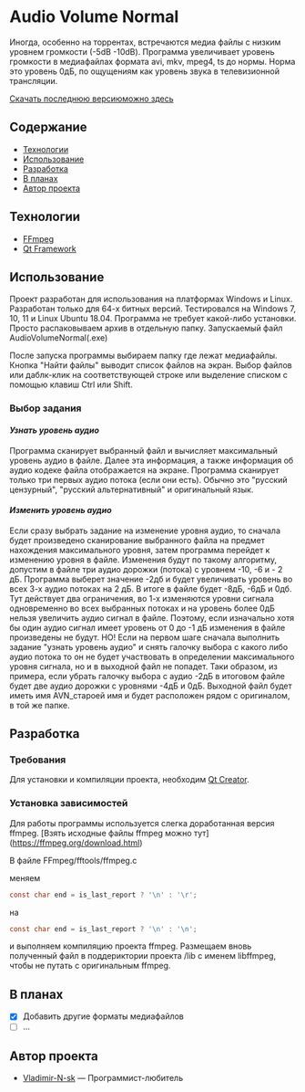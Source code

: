 # Audio Volume Normal
Иногда, особенно на торрентах, встречаются медиа файлы с низким уровнем громкости (-5dB -10dB).
Программа увеличивает уровень громкости в медиафайлах формата avi, mkv, mpeg4, ts до нормы.
Норма это уровень 0дБ, по ощущениям как уровень звука в телевизионной трансляции.

[Скачать последнюю версиюможно здесь](https://github.com/Vladimir-N-sk/AudioVolumeNormal/releases/latest)

## Содержание
- [Технологии](#технологии)
- [Использование](#использование)
- [Разработка](#разработка)
- [В планах](#в-планах)
- [Автор проекта](#автор-проекта)

## Технологии
- [FFmpeg](https://ffmpeg.org/)
- [Qt Framework](https://www.qt.io/product/framework)


## Использование
Проект разработан для использования на платформах Windows и Linux. Разработан только для 64-х битных версий.
Тестировался на Windows 7, 10, 11 и Linux Ubuntu 18.04.
Программа не требует какой-либо установки. Просто распаковываем архив в отдельную папку.
Запускаемый файл AudioVolumeNormal(.exe)

После запуска программы выбираем папку где лежат медиафайлы.  Кнопка "Найти файлы" выводит список
файлов на экран. Выбор файлов или даблк-клик на соответствующей строке или выделение списком с помощью
клавиш Ctrl или Shift.

### Выбор задания
#### *Узнать уровень аудио*
Программа сканирует выбранный файл и вычисляет максимальный уровень аудио в файле. Далее эта информация, а также информация об
аудио кодеке файла отображается на экране. Программа сканирует только три первых аудио потока (если они есть).
Обычно это "русский цензурный", "русский альтернативный" и оригинальный язык.

#### *Изменить уровень аудио*
Если сразу выбрать задание на изменение уровня аудио, то сначала будет произведено сканирование выбранного файла на предмет
нахождения максимального уровня, затем программа перейдет к изменению уровня в файле.
Изменения будут по такому алгоритму, допустим в файле три аудио дорожки (потока) с уровнем -10, -6 и - 2 дБ.
Программа выберет значение -2дб и будет увеличивать уровень во всех 3-х аудио потоках на 2 дБ. В итоге в файле будет
-8дБ, -6дБ и 0дб. Тут действует два ограничения, во 1-х изменяются уровни сигнала одновременно во всех выбранных потоках и
на уровень более 0дБ нельзя увеличить аудио сигнал в файле. Поэтому, если изначально хотя бы один аудио сигнал имеет
уровень от 0 до -1 дБ изменения в файле произведены не будут.
НО! Если на первом шаге сначала выполнить задание "узнать уровень аудио" и снять галочку выбора с какого либо аудио потока
то он не будет участвовать в определении максимального уровня сигнала, но и в выходной файл не попадет. Таки образом, из примера, если убрать галочку выбора с аудио -2дБ в итоговом файле будет две аудио дорожки с уровнями -4дБ и 0дБ.
Выходной файл будет иметь имя AVN_староей имя и будет расположен рядом с оригиналом, в той же папке.


## Разработка

### Требования
Для установки и компиляции проекта, необходим [Qt Creator](https://www.qt.io/product/development-tools).

### Установка зависимостей
Для работы программы используется слегка доработанная версия ffmpeg.
[Взять исходные файлы ffmpeg можно тут] (https://ffmpeg.org/download.html)

В файле FFmpeg/fftools/ffmpeg.c

меняем
```c
const char end = is_last_report ? '\n' : '\r';
```
на
```c
const char end = is_last_report ? '\n' : '\n';
```
и выполняем компиляцию проекта ffmpeg.
Размещаем вновь полученный файл в поддериктории проекта /lib с именем libffmpeg, чтобы не путать с оригинальным ffmpeg.

## В планах
- [x] Добавить другие форматы медиафайлов
- [ ] ...

## Автор проекта

- [Vladimir-N-sk](alvladnik@gmail.com) — Программист-любитель
